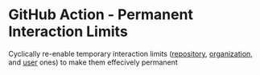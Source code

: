 # GitHub Action - Permanent Interaction Limits

Cyclically re-enable temporary interaction limits ([repository](https://github.com/<USERNAME>/<REPOSITORY>/settings/interaction_limits), [organization](https://github.com/organizations/<ORGANIZATION>/settings/interaction_limits), and [user](https://github.com/settings/interaction_limits) ones) to make them effecively permanent
